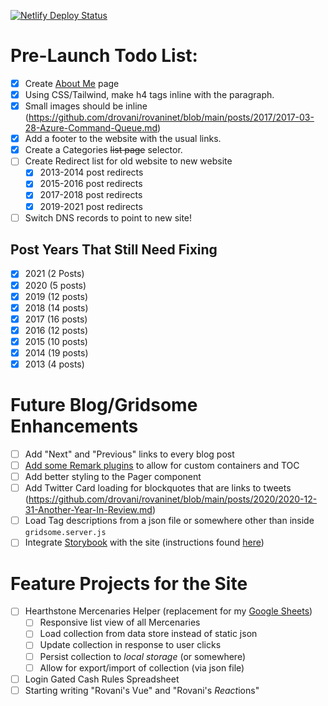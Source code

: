 [![Netlify Deploy Status](https://api.netlify.com/api/v1/badges/aad9cac8-4737-4708-a70f-104749fcd8d7/deploy-status)](https://app.netlify.com/sites/rovaninet/deploys)

# Pre-Launch Todo List:

- [x] Create [About Me](https://github.com/drovani/rovaninet/blob/main/src/pages/About.vue) page
- [x] Using CSS/Tailwind, make h4 tags inline with the paragraph.
- [x] Small images should be inline (https://github.com/drovani/rovaninet/blob/main/posts/2017/2017-03-28-Azure-Command-Queue.md)
- [x] Add a footer to the website with the usual links.
- [x] Create a Categories ~~list page~~ selector.
- [ ] Create Redirect list for old website to new website
  - [x] 2013-2014 post redirects
  - [x] 2015-2016 post redirects
  - [x] 2017-2018 post redirects
  - [x] 2019-2021 post redirects
- [ ] Switch DNS records to point to new site!

## Post Years That Still Need Fixing

- [x] 2021 (2 Posts)
- [x] 2020 (5 posts)
- [x] 2019 (12 posts)
- [x] 2018 (14 posts)
- [x] 2017 (16 posts)
- [x] 2016 (12 posts)
- [x] 2015 (10 posts)
- [x] 2014 (19 posts)
- [x] 2013 (4 posts)

# Future Blog/Gridsome Enhancements

- [ ] Add "Next" and "Previous" links to every blog post
- [ ] [Add some Remark plugins](https://github.com/gridsome/gridsome/issues/61) to allow for custom containers and TOC
- [ ] Add better styling to the Pager component
- [ ] Add Twitter Card loading for blockquotes that are links to tweets (https://github.com/drovani/rovaninet/blob/main/posts/2020/2020-12-31-Another-Year-In-Review.md)
- [ ] Load Tag descriptions from a json file or somewhere other than inside `gridsome.server.js`
- [ ] Integrate [Storybook](https://storybook.js.org/) with the site (instructions found [here](https://mannes.tech/gridsome-storybook/))

# Feature Projects for the Site

- [ ] Hearthstone Mercenaries Helper (replacement for my [Google Sheets](https://docs.google.com/spreadsheets/d/19FBZWszfu286zdRNZ43JvUD2bUvxLfrYTLmO1qSJmEM/edit?usp=sharing))
  - [ ] Responsive list view of all Mercenaries
  - [ ] Load collection from data store instead of static json
  - [ ] Update collection in response to user clicks
  - [ ] Persist collection to _local storage_ (or somewhere)
  - [ ] Allow for export/import of collection (via json file)
- [ ] Login Gated Cash Rules Spreadsheet
- [ ] Starting writing "Rovani's Vue" and "Rovani's *React*ions"